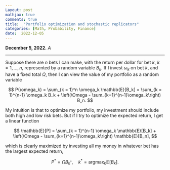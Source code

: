 ```yaml
---
Layout: post
mathjax: true
comments: true
title:  "Portfolio optimization and stochastic replicators"
categories: [Math, Probability, Finance]
date:  2022-12-05
---
```


**December 5, 2022.** *A*

---

Suppose there are $n$ bets I can make, with the return per dollar for
bet $k$, $k = 1, \ldots, n$, represented by a random variable $B_k$.
If I invest $\omega_k$ on bet
$k$, and have a fixed total $\Omega$, then I can view the value of my
portfolio as a random variable

$$
P(\omega_k) = \sum_{k = 1}^n \omega_k \mathbb{E}[B_k] = \sum_{k =
1}^{n-1} \omega_k B_k + \left(\Omega - \sum_{k=1}^{n-1}\omega_k\right) B_n.
$$

My intuition is that to optimize my portfolio, my investment should
include both high and low risk bets.
But if I try to optimize the expected return, I get a linear function

$$
\mathbb{E}[P] = \sum_{k =
1}^{n-1} \omega_k \mathbb{E}[B_k] + \left(\Omega - \sum_{k=1}^{n-1}\omega_k\right) \mathbb{E}[B_n],
$$

which is clearly maximized by investing all my money in whatever bet
has the largest expected return,

$$
P^* = \Omega B_{k^*}, \quad k^* = \text{argmax}_k \mathbb{E}[B_k].
$$
